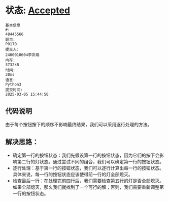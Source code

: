 # 状态: [Accepted](http://dsbpython.openjudge.cn/dspythonbook/solution/48445566/)
```
基本信息
#:
48445566
题目:
P0170
提交人:
2400010604李凯瑞
内存:
3732kB
时间:
30ms
语言:
Python3
提交时间:
2025-03-05 15:44:50
```

## 代码说明
由于每个按钮按下的顺序不影响最终结果，我们可以采用逐行处理的方法。
## 解决思路：
- 确定第一行的按钮状态：我们先假设第一行的按钮状态，因为它们的按下会影响第二行的灯状态。通过尝试不同的组合，我们可以确定第一行的按钮状态。
- 逐行处理：基于第一行的按钮状态，我们可以逐行计算出每一行的按钮状态。具体来说，每一行的按钮状态应该使得前一行的灯全部熄灭。
- 检查最后一行：在处理完前四行后，我们需要检查第五行的灯是否全部熄灭。如果全部熄灭，那么我们就找到了一个可行的解；否则，我们需要重新调整第一行的按钮状态。